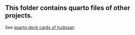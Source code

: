 ## This folder contains quarto files of other projects.

See [quarto deck cards of hudosan](https://seiroito.github.io/QuartoFiles/test2.html)
